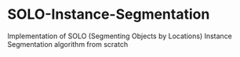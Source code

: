 # SOLO-Instance-Segmentation
Implementation of SOLO (Segmenting Objects by Locations) Instance Segmentation algorithm from scratch
